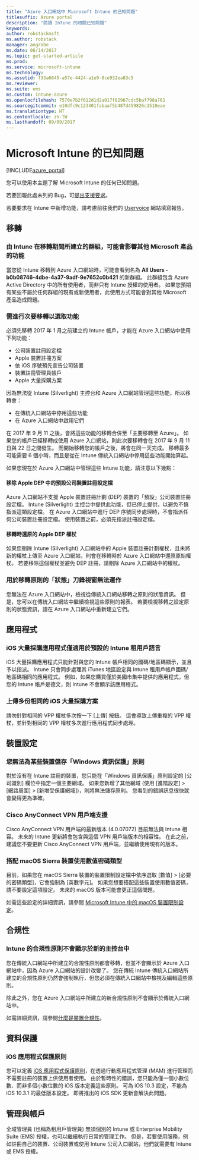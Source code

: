 ```yaml
---
title: "Azure 入口網站中 Microsoft Intune 的已知問題"
titlesuffix: Azure portal
description: "閱讀 Intune 的相關已知問題"
keywords: 
author: robstackmsft
ms.author: robstack
manager: angrobe
ms.date: 08/14/2017
ms.topic: get-started-article
ms.prod: 
ms.service: microsoft-intune
ms.technology: 
ms.assetid: f33a6645-a57e-4424-a1e9-0ce932ea83c5
ms.reviewer: 
ms.suite: ems
ms.custom: intune-azure
ms.openlocfilehash: 7570e7b2f612d1d2a017f82967cdc5baf798a761
ms.sourcegitcommit: e10dfc9c123401fabaaf5b487d459826c1510eae
ms.translationtype: HT
ms.contentlocale: zh-TW
ms.lasthandoff: 09/09/2017
---
```

# <a name="known-issues-in-microsoft-intune"></a>Microsoft Intune 的已知問題


[!INCLUDE[azure_portal](./includes/azure_portal.md)]


您可以使用本主題了解 Microsoft Intune 的任何已知問題。

若要回報此處未列的 Bug，可[提出支援要求](get-support.md)。

若要要求在 Intune 中新增功能，請考慮前往我們的 [Uservoice](https://microsoftintune.uservoice.com/forums/291681-ideas/category/189016-azure-admin-console) 網站填寫報告。

## <a name="migration"></a>移轉

### <a name="groups-created-by-intune-during-migration-might-affect-functionality-of-other-microsoft-products"></a>由 Intune 在移轉期間所建立的群組，可能會影響其他 Microsoft 產品的功能

當您從 Intune 移轉到 Azure 入口網站時，可能會看到名為 **All Users - b0b08746-4dbe-4a37-9adf-9e7652c0b421** 的新群組。 此群組包含 Azure Active Directory 中的所有使用者，而非只有 Intune 授權的使用者。 如果您預期有某些不屬於任何群組的現有或新使用者，此使用方式可能會對其他 Microsoft 產品造成問題。

### <a name="secondary-migration-required-for-select-capabilities"></a>需進行次要移轉以選取功能

必須先移轉 2017 年 1 月之前建立的 Intune 帳戶，才能在 Azure 入口網站中使用下列功能：

- 公司裝置註冊設定檔
- Apple 裝置註冊方案
- 依 iOS 序號預先宣告公司裝置
- 裝置註冊管理員帳戶
- Apple 大量採購方案

因為無法從 Intune (Silverlight) 主控台和 Azure 入口網站管理這些功能，所以移轉會：
- 在傳統入口網站中停用這些功能
- 在 Azure 入口網站中啟用它們  

在 2017 年 9 月 11 之後，會將這些功能的移轉合併至「主要移轉至 Azure」。 如果您的帳戶已經移轉成使用 Azure 入口網站，則此次要移轉會在 2017 年 9 月 11 日與 22 日之間發生。 而開始移轉您的帳戶之後，將會在同一天完成。 移轉最多可能需要 6 個小時，而且是從在 Intune 傳統入口網站中停用這些功能開始算起。

如果您現在於 Azure 入口網站中管理這些 Intune 功能，請注意以下幾點：

#### <a name="removes-default-corporate-device-enrollment-profiles-in-apple-dep"></a>移除 Apple DEP 中的預設公司裝置註冊設定檔
Azure 入口網站不支援 Apple 裝置註冊計劃 (DEP) 裝置的「預設」公司裝置註冊設定檔。 Intune (Silverlight) 主控台中提供此功能，但已停止提供，以避免不慎指派這類設定檔。 在 Azure 入口網站中進行 DEP 序號同步處理時，不會指派任何公司裝置註冊設定檔。 使用裝置之前，必須先指派註冊設定檔。

#### <a name="apple-dep-token-restored-with-migration"></a>移轉時還原的 Apple DEP 權杖

如果您刪除 Intune (Silverlight) 入口網站中的 Apple 裝置註冊計劃權杖，且未將新的權杖上傳至 Azure 入口網站，則會在移轉時於 Azure 入口網站中還原原始權杖。 若要移除這個權杖並避免 DEP 註冊，請刪除 Azure 入口網站中的權杖。

### <a name="status-blades-for-migrated-policies-do-not-work"></a>用於移轉原則的「狀態」刀鋒視窗無法運作

您無法在 Azure 入口網站中，檢視從傳統入口網站移轉之原則的狀態資訊。 但是，您可以在傳統入口網站中繼續檢視這些原則的報表。 若要檢視移轉之設定原則的狀態資訊，請在 Azure 入口網站中重新建立它們。

## <a name="apps"></a>應用程式

### <a name="ios-volume-purchased-apps-only-available-in-default-intune-tenant-language"></a>iOS 大量採購應用程式僅適用於預設的 Intune 租用戶語言
iOS 大量採購應用程式只能針對與您的 Intune 帳戶相同的國碼/地區碼顯示，並且予以指派。 Intune 只會同步處理其 iTunes 地區設定與 Intune 租用戶帳戶國碼/地區碼相同的應用程式。 例如，如果您購買僅於美國市集中提供的應用程式，但您的 Intune 帳戶是德文，則 Intune 不會顯示該應用程式。

### <a name="multiple-copies-of-the-same-ios-volume-purchase-program-are-uploaded"></a>上傳多份相同的 iOS 大量採購方案
請勿針對相同的 VPP 權杖多次按一下 [上傳] 按鈕。 這會導致上傳重複的 VPP 權杖，並針對相同的 VPP 權杖多次進行應用程式同步處理。

<!-- ## Groups -->

## <a name="device-configuration"></a>裝置設定

### <a name="you-cannot-save-a-windows-information-protection-policy-for-some-devices"></a>您無法為某些裝置儲存「Windows 資訊保護」原則

對於沒有在 Intune 註冊的裝置，您只能在「Windows 資訊保護」原則設定的 [公司識別] 欄位中指定一個主要網域。
如果您新增了其他網域 (使用 [進階設定] > [網路周圍] > [新增受保護網域])，則將無法儲存原則。 您看到的錯誤訊息很快就會變得更為準確。

### <a name="cisco-anyconnect-vpn-client-support"></a>Cisco AnyConnect VPN 用戶端支援

Cisco AnyConnect VPN 用戶端的最新版本 (4.0.07072) 目前無法與 Intune 相容。
未來的 Intune 更新將會包含與這個 VPN 用戶端版本的相容性。 在此之前，建議您不要更新 Cisco AnyConnect VPN 用戶端，並繼續使用現有的版本。

### <a name="using-the-numeric-password-type-with-macos-sierra-devices"></a>搭配 macOS Sierra 裝置使用數值密碼類型

目前，如果您在 macOS Sierra 裝置的裝置限制設定檔中依序選取 [數值] > [必要的密碼類型]，它會強制為 [英數字元]。 如果您想要搭配這些裝置使用數值密碼，請不要設定這項設定。
未來的 macOS 版本可能會更正這個問題。

如需這些設定的詳細資訊，請參閱 [Microsoft Intune 中的 macOS 裝置限制設定](device-restrictions-macos.md)。

## <a name="compliance"></a>合規性

### <a name="compliance-policies-from-intune-do-not-show-up-in-new-console"></a>Intune 的合規性原則不會顯示於新的主控台中

您在傳統入口網站中所建立的合規性原則都會移轉，但並不會顯示於 Azure 入口網站中，因為 Azure 入口網站的設計改變了。 您在傳統 Intune 傳統入口網站所建立的合規性原則仍然會強制執行，但您必須在傳統入口網站中檢視及編輯這些原則。

除此之外，您在 Azure 入口網站中所建立的新合規性原則不會顯示於傳統入口網站中。

如需詳細資訊，請參閱[什麼是裝置合規性](device-compliance.md)。

<!-- ## Enrollment -->


## <a name="data-protection"></a>資料保護

### <a name="ios-app-protection-policies"></a>iOS 應用程式保護原則

您可以定義 [iOS 應用程式保護原則](app-protection-policy-settings-ios.md)，在透過行動應用程式管理 (MAM) 進行管理而不需要註冊的裝置上供使用者使用。 由於暫時性的錯誤，您只能為僅一個小數位數、而非多個小數位數的 iOS 版本定義這些原則。 可為 iOS 10.3 設定，不能為 iOS 10.3.1 的最低版本設定。 即將推出的 iOS SDK 更新會解決此問題。


## <a name="administration-and-accounts"></a>管理與帳戶

全域管理員 (也稱為租用戶管理員) 無須個別的 Intune 或 Enterprise Mobility Suite (EMS) 授權，也可以繼續執行日常的管理工作。 但是，若要使用服務，例如註冊自己的裝置、公司裝置或使用 Intune 公司入口網站，他們就需要有 Intune 或 EMS 授權。

<!-- ## Additional items -->
